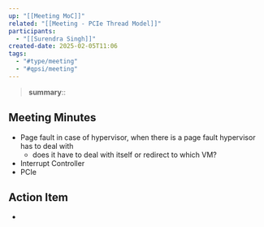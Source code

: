 ```yaml
---
up: "[[Meeting MoC]]"
related: "[[Meeting - PCIe Thread Model]]"
participants:
  - "[[Surendra Singh]]"
created-date: 2025-02-05T11:06
tags:
  - "#type/meeting"
  - "#qpsi/meeting"
---
```


> **summary**::

## Meeting Minutes

- Page fault in case of hypervisor, when there is a page fault hypervisor has to deal with
	- does it have to deal with itself or redirect to which VM?
- Interrupt Controller
- PCIe

## Action Item

- 